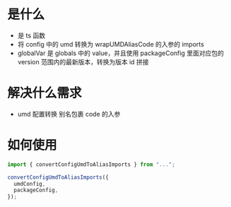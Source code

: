 # 是什么

- 是 ts 函数
- 将 config 中的 umd 转换为 wrapUMDAliasCode 的入参的 imports
- globalVar 是 globals 中的 value，并且使用 packageConfig 里面对应包的 version 范围内的最新版本，转换为版本 id 拼接

# 解决什么需求

- umd 配置转换 别名包裹 code 的入参

# 如何使用

```ts
import { convertConfigUmdToAliasImports } from "...";

convertConfigUmdToAliasImports({
  umdConfig,
  packageConfig,
});
```
